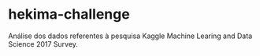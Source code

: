 # hekima-challenge

Análise dos dados referentes à pesquisa Kaggle Machine Learing and Data Science 2017 Survey.
